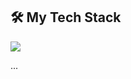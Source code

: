 
## 🛠️ My Tech Stack

<p align="left">
  <img src="https://skillicons.dev/icons?i=ts,react,next,tailwind,supabase,nodejs,python,django,docker,git,github,vscode,figma&perline=6&theme=dark" />
</p>

...

